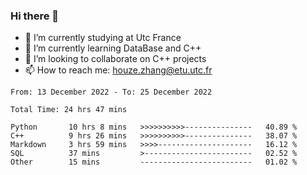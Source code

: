 ### Hi there 👋
- 🔭 I’m currently studying at Utc France
- 🌱 I’m currently learning DataBase and C++
- 👯 I’m looking to collaborate on C++ projects
- 📫 How to reach me: houze.zhang@etu.utc.fr

<!--START_SECTION:waka-->

```text
From: 13 December 2022 - To: 25 December 2022

Total Time: 24 hrs 47 mins

Python       10 hrs 8 mins   >>>>>>>>>>---------------   40.89 %
C++          9 hrs 26 mins   >>>>>>>>>>---------------   38.07 %
Markdown     3 hrs 59 mins   >>>>---------------------   16.12 %
SQL          37 mins         >------------------------   02.52 %
Other        15 mins         -------------------------   01.02 %
```

<!--END_SECTION:waka-->
